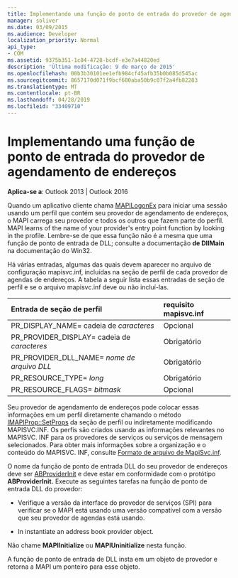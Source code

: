 ```yaml
---
title: Implementando uma função de ponto de entrada do provedor de agendamento de endereços
manager: soliver
ms.date: 03/09/2015
ms.audience: Developer
localization_priority: Normal
api_type:
- COM
ms.assetid: 9375b351-1c84-4728-bcdf-e3e7a44820ed
description: 'Última modificação: 9 de março de 2015'
ms.openlocfilehash: 00b3b30101ee1efb984cf45afb35b0b085d545ac
ms.sourcegitcommit: 8657170d071f9bcf680aba50b9c07f2a4fb82283
ms.translationtype: MT
ms.contentlocale: pt-BR
ms.lasthandoff: 04/28/2019
ms.locfileid: "33409710"
---
```

# <a name="implementing-an-address-book-provider-entry-point-function"></a>Implementando uma função de ponto de entrada do provedor de agendamento de endereços

  
  
**Aplica-se a**: Outlook 2013 | Outlook 2016 
  
Quando um aplicativo cliente chama [MAPILogonEx](mapilogonex.md) para iniciar uma sessão usando um perfil que contém seu provedor de agendamento de endereços, o MAPI carrega seu provedor e todos os outros que fazem parte do perfil. MAPI learns of the name of your provider's entry point function by looking in the profile. Lembre-se de que essa função não é a mesma que uma função de ponto de entrada de DLL; consulte a documentação **de DllMain** na documentação do Win32. 
  
Há várias entradas, algumas das quais devem aparecer no arquivo de configuração mapisvc.inf, incluídas na seção de perfil de cada provedor de agendas de endereços. A tabela a seguir lista essas entradas de seção de perfil e se o arquivo mapisvc.inf deve ou não incluí-las.
  
|**Entrada de seção de perfil**|**requisito mapisvc.inf**|
|:-----|:-----|
|PR_DISPLAY_NAME= cadeia de _caracteres_ <br/> |Opcional  <br/> |
|PR_PROVIDER_DISPLAY= cadeia de _caracteres_ <br/> |Obrigatório  <br/> |
|PR_PROVIDER_DLL_NAME= _nome de arquivo DLL_ <br/> |Obrigatório  <br/> |
|PR_RESOURCE_TYPE= _long_ <br/> |Obrigatório  <br/> |
|PR_RESOURCE_FLAGS= _bitmask_ <br/> |Opcional  <br/> |
   
Seu provedor de agendamento de endereços pode colocar essas informações em um perfil diretamente chamando o método [IMAPIProp::SetProps](imapiprop-setprops.md) da seção de perfil ou indiretamente modificando MAPISVC.INF. Os perfis são criados usando as informações relevantes no MAPISVC. INF para os provedores de serviços ou serviços de mensagem selecionados. Para obter mais informações sobre a organização e o conteúdo do MAPISVC. INF, consulte [Formato de arquivo de MapiSvc.inf](file-format-of-mapisvc-inf.md).
  
O nome da função de ponto de entrada DLL do seu provedor de endereços deve ser [ABProviderInit](abproviderinit.md) e deve estar em conformidade com o protótipo **ABProviderInit.** Execute as seguintes tarefas na função de ponto de entrada DLL do provedor: 
  
- Verifique a versão da interface do provedor de serviços (SPI) para verificar se o MAPI está usando uma versão compatível com a versão que seu provedor de agendas está usando.
    
- In instantiate an address book provider object.
    
Não chame **MAPIInitialize** ou **MAPIUninitialize** nesta função. 
  
A função de ponto de entrada de DLL insta em um objeto de provedor e retorna a MAPI um ponteiro para esse objeto. 
  

